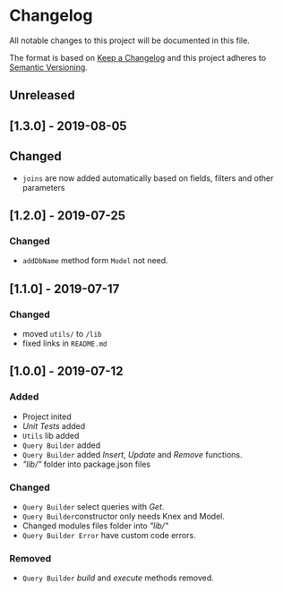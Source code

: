 # Changelog
All notable changes to this project will be documented in this file.

The format is based on [Keep a Changelog](http://keepachangelog.com/en/1.0.0/)
and this project adheres to [Semantic Versioning](http://semver.org/spec/v2.0.0.html).

## Unreleased

## [1.3.0] - 2019-08-05
## Changed
- `joins` are now added automatically based on fields, filters and other parameters

## [1.2.0] - 2019-07-25
### Changed
-  `addDbName` method form `Model` not need.

## [1.1.0] - 2019-07-17
### Changed
- moved `utils/` to `/lib`
- fixed links in `README.md`

## [1.0.0] - 2019-07-12
### Added
- Project inited
- *Unit Tests* added
- `Utils` lib added
- `Query Builder` added
- `Query Builder` added *Insert*, *Update* and *Remove* functions.
- *"lib/"* folder into package.json files

### Changed
- `Query Builder` select queries with *Get*.
- `Query Builder`constructor only needs Knex and Model.
- Changed modules files folder into *"lib/"*
- `Query Builder Error` have custom code errors.

### Removed
- `Query Builder` *build* and *execute* methods removed.